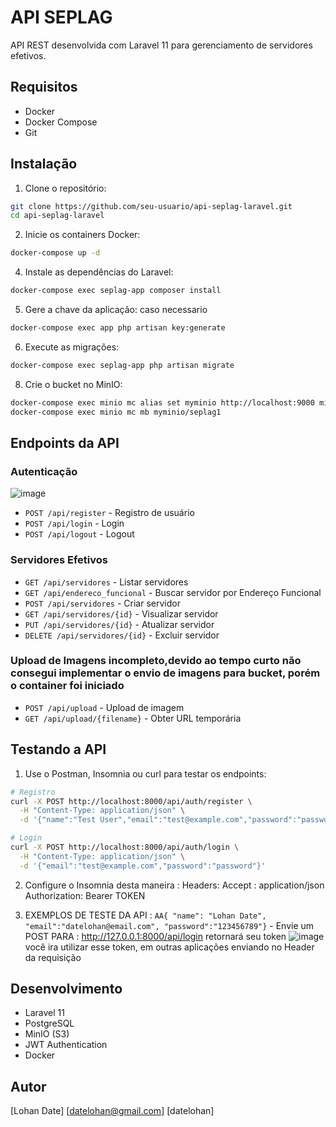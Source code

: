# API SEPLAG

API REST desenvolvida com Laravel 11 para gerenciamento de servidores efetivos.

## Requisitos

- Docker
- Docker Compose
- Git

## Instalação

1. Clone o repositório:
```bash
git clone https://github.com/seu-usuario/api-seplag-laravel.git
cd api-seplag-laravel
```

2. Inicie os containers Docker:
```bash
docker-compose up -d
```

4. Instale as dependências do Laravel:
```bash
docker-compose exec seplag-app composer install
```

5. Gere a chave da aplicação: caso necessario
```bash
docker-compose exec app php artisan key:generate
```


6. Execute as migrações:
```bash
docker-compose exec seplag-app php artisan migrate
```

8. Crie o bucket no MinIO:
```bash
docker-compose exec minio mc alias set myminio http://localhost:9000 minioadmin minioadmin
docker-compose exec minio mc mb myminio/seplag1
```

## Endpoints da API

### Autenticação
![image](https://github.com/user-attachments/assets/c0c12712-85e5-4aa9-8a77-a284cdb6afc9)

- `POST /api/register` - Registro de usuário
- `POST /api/login` - Login
- `POST /api/logout` - Logout


### Servidores Efetivos

- `GET /api/servidores` - Listar servidores
- `GET /api/endereco_funcional` - Buscar servidor por Endereço Funcional
- `POST /api/servidores` - Criar servidor
- `GET /api/servidores/{id}` - Visualizar servidor
- `PUT /api/servidores/{id}` - Atualizar servidor
- `DELETE /api/servidores/{id}` - Excluir servidor

### Upload de Imagens incompleto,devido ao tempo curto não consegui implementar o envio de imagens para bucket, porém o container foi iniciado

- `POST /api/upload` - Upload de imagem
- `GET /api/upload/{filename}` - Obter URL temporária

## Testando a API



1. Use o Postman, Insomnia ou curl para testar os endpoints:

```bash
# Registro
curl -X POST http://localhost:8000/api/auth/register \
  -H "Content-Type: application/json" \
  -d '{"name":"Test User","email":"test@example.com","password":"password"}'

# Login
curl -X POST http://localhost:8000/api/auth/login \
  -H "Content-Type: application/json" \
  -d '{"email":"test@example.com","password":"password"}'
```

2. Configure o Insomnia desta maneira :
  Headers:
  Accept : application/json
  Authorization: Bearer TOKEN

3. EXEMPLOS DE TESTE DA API :
`AA{ "name": "Lohan Date",
	"email":"datelohan@email.com",
"password":"123456789"}` - Envie um POST PARA : 
http://127.0.0.1:8000/api/login retornará seu token
![image](https://github.com/user-attachments/assets/a48c731d-8b27-4009-a097-6c4f4bf7da07)
você ira utilizar esse token, em outras aplicações enviando no Header da requisição
   
## Desenvolvimento

- Laravel 11
- PostgreSQL
- MinIO (S3)
- JWT Authentication
- Docker

## Autor

[Lohan Date]
[datelohan@gmail.com]
[datelohan] 
